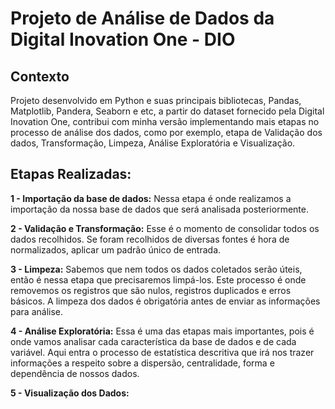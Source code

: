 # Projeto de Análise de Dados da Digital Inovation One - DIO

## Contexto
Projeto desenvolvido em Python e suas principais bibliotecas, Pandas, Matplotlib, Pandera, Seaborn e etc,  a partir do dataset fornecido pela Digital Inovation One, contribui com minha versão implementando mais etapas no processo de análise dos dados, como por exemplo, etapa de Validação dos dados, Transformação, Limpeza, Análise Exploratória e Visualização.

## Etapas Realizadas:

**1 - Importação da base de dados:**  Nessa etapa é onde realizamos a importação da nossa base de dados que será analisada posteriormente.


**2 - Validação e Transformação:** Esse é o momento de consolidar todos os dados recolhidos. Se foram recolhidos de diversas fontes é hora de normalizados, aplicar um padrão único de entrada.

**3 - Limpeza:** Sabemos que nem todos os dados coletados serão úteis, então é nessa etapa que precisaremos limpá-los. Este processo é onde removemos os registros que são nulos, registros duplicados e erros básicos. A limpeza dos dados é obrigatória antes de enviar as informações para análise.

**4 - Análise Exploratória:** Essa é uma das etapas mais importantes, pois é onde vamos analisar cada característica da base de dados e de cada variável. Aqui entra o processo de estatística descritiva que irá nos trazer informações a respeito sobre a dispersão, centralidade, forma e dependência de nossos dados.

**5 - Visualização dos Dados:**





